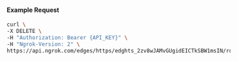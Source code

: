 <!-- Code generated for API Clients. DO NOT EDIT. -->

#### Example Request

```bash
curl \
-X DELETE \
-H "Authorization: Bearer {API_KEY}" \
-H "Ngrok-Version: 2" \
https://api.ngrok.com/edges/https/edghts_2zv8wJAMvGUgidEICTkSBW1msIN/routes/edghtsrt_2zv8wNo70zHiM9j3svx1Z0hXY5i/circuit_breaker
```
